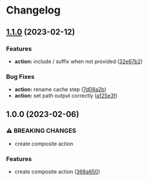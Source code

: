 # Changelog

## [1.1.0](https://github.com/chill-viking/npm-ci/compare/v1.0.0...v1.1.0) (2023-02-12)


### Features

* **action:** include / suffix when not provided ([32e67b2](https://github.com/chill-viking/npm-ci/commit/32e67b272dc5db618d054c6fff3f5eac2cfd16be))


### Bug Fixes

* **action:** rename cache step ([7d08a2b](https://github.com/chill-viking/npm-ci/commit/7d08a2b1c9a7b4c6532eefc5f0c7a24832e61e96))
* **action:** set path output correctly ([af25e3f](https://github.com/chill-viking/npm-ci/commit/af25e3fa4a6e1d951ee17ed19fb49885aaebd74f))

## 1.0.0 (2023-02-06)


### ⚠ BREAKING CHANGES

* create composite action

### Features

* create composite action ([368a650](https://github.com/chill-viking/npm-ci/commit/368a6502d222ee97f73bbd2ade57972c810493bb))
